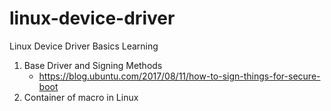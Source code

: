 # linux-device-driver
Linux Device Driver Basics Learning

1. Base Driver and Signing Methods 
	- https://blog.ubuntu.com/2017/08/11/how-to-sign-things-for-secure-boot
2. Container of macro in Linux
